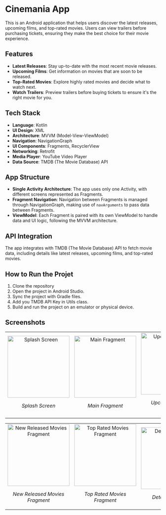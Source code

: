 # Cinemania App

This is an Android application that helps users discover the latest releases, upcoming films, and top-rated movies. Users can view trailers before purchasing tickets, ensuring they make the best choice for their movie experience.

## Features

- **Latest Releases**: Stay up-to-date with the most recent movie releases.
- **Upcoming Films**: Get information on movies that are soon to be released.
- **Top-Rated Movies**: Explore highly rated movies and decide what to watch next.
- **Watch Trailers**: Preview trailers before buying tickets to ensure it's the right movie for you.

## Tech Stack

- **Language**: Kotlin
- **UI Design**: XML
- **Architecture**: MVVM (Model-View-ViewModel)
- **Navigation**: NavigationGraph
- **UI Components**: Fragments, RecyclerView
- **Networking**: Retrofit
- **Media Player**: YouTube Video Player
- **Data Source**: TMDB (The Movie Database) API

## App Structure

- **Single Activity Architecture**: The app uses only one Activity, with different screens represented as Fragments.
- **Fragment Navigation**: Navigation between Fragments is managed through NavigationGraph, making use of `navArguments` to pass data between Fragments.
- **ViewModel**: Each Fragment is paired with its own ViewModel to handle data and UI logic, following the MVVM architecture.

## API Integration
The app integrates with TMDB (The Movie Database) API to fetch movie data, including details like latest releases, upcoming films, and top-rated movies.

## How to Run the Projet
1. Clone the repository
2. Open the project in Android Studio.
3. Sync the project with Gradle files.
4. Add you TMDB API Key in Utils class.
5. Build and run the project on an emulator or physical device.

## Screenshots

<div align="center">
    <table>
        <tr>
            <td align="center">
                <img src="https://github.com/user-attachments/assets/66576da7-700a-47ba-ac40-9c49f8759309" alt="Splash Screen" width="200"/>
                <p><em>Splash Screen</em></p>
            </td>
            <td align="center">
                <img src="https://github.com/user-attachments/assets/08b654e6-a7a7-4697-b19c-5d98aeaffff3" alt="Main Fragment" width="200"/>
                <p><em>Main Fragment</em></p>
            </td>
            <td align="center">
                <img src="https://github.com/user-attachments/assets/f1d2f829-f26d-4ebd-b78e-05777341f61f" alt="Upcoming Movies Fragment" width="200"/>
                <p><em>Upcoming Movies Fragment</em></p>
            </td>
        </tr>
    </table>
   <table>
        <tr>
            <td align="center">
                <img src="https://github.com/user-attachments/assets/85bfce36-0312-43d7-a1a1-a89dfa0ae8e5" alt="New Released Movies Fragment" width="200"/>
                <p><em>New Released Movies Fragment</em></p>
            </td>
            <td align="center">
                <img src="https://github.com/user-attachments/assets/ba4d91a9-fa35-4692-b15a-022041529322" alt="Top Rated Movies Fragment" width="200"/>
                <p><em>Top Rated Movies Fragment</em></p>
            </td>
            <td align="center">
                <img src="https://github.com/user-attachments/assets/d3efded1-13d0-4e2b-b17f-0dd36252b8f8" alt="Details Fragment" width="200"/>
                <p><em>Details Fragment</em></p>
            </td>
           <td align="center">
                <img src="https://github.com/user-attachments/assets/0a01c49c-c215-4afe-b284-3729aed501c0" alt="Trailer Fragment" width="200"/>
                <p><em>Trailer Fragment</em></p>
            </td>
        </tr>
    </table>
</div>

   

